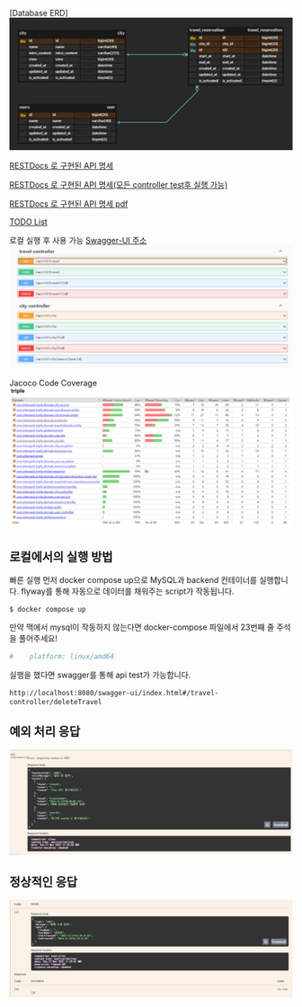 
[Database ERD]
![img.png](img.png)

[RESTDocs 로 구현된 API 명세](src/docs/asciidoc/index.html)

[RESTDocs 로 구현된 API 명세(모든 controller test후 실행 가능)](src/docs/asciidoc/index.adoc)

[RESTDocs 로 구현된 API 명세 pdf](src/docs/asciidoc/api문서화.pdf)

[TODO List](src/docs/TodoList.md)

로컬 실행 후 사용 가능
[Swagger-UI 주소](http://localhost:8080/swagger-ui/index.html)
![img_2.png](img_2.png)

Jacoco Code Coverage
![img_1.png](img_1.png)

## 로컬에서의 실행 방법
빠른 실행
먼저 docker compose up으로 MySQL과 backend 컨테이너를 실행합니다. flyway를 통해 자동으로 데이터를 채워주는 script가 작동됩니다.
```shell
$ docker compose up
```
만약 맥에서 mysql이 작동하지 않는다면 
docker-compose 파일에서 23번째 줄 주석을 풀어주세요!
```yaml
#    platform: linux/amd64 
```
실행을 했다면 swagger를 통해 api test가 가능합니다.
```text
http://localhost:8080/swagger-ui/index.html#/travel-controller/deleteTravel
```

## 예외 처리 응답
![img_3.png](img_3.png)

## 정상적인 응답
![img_4.png](img_4.png)